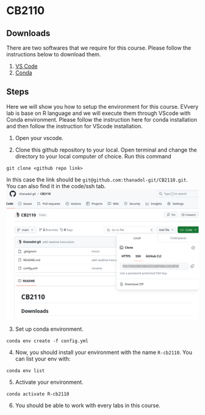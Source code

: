 # CB2110

## Downloads
There are two softwares that we require for this course. Please follow the instructions below to download them.

1. [VS Code](https://code.visualstudio.com/download) 
2. [Conda](https://conda.io/projects/conda/en/latest/user-guide/install/index.html) 

## Steps 
Here we will show you how to setup the environment for this course. EVvery lab is base on R language and we will execute them through VScode with Conda environment. Please follow the instruction here for conda installation and then follow the instruction for VScode installation. 

1. Open your vscode. 

2. Clone this github repository to your local. Open terminal and change the directory to your local computer of choice. Run this command 

```
git clone <github repo link>
```
 
In this case the link should be `git@github.com:thanadol-git/CB2110.git`. You can also find it in the code/ssh tab. 
![alt_text](images/lab0_1.png)



3. Set up conda environment. 
```
conda env create -f config.yml
```

4. Now, you should install your environment with the name `R-cb2110`. You can list your env with: 
```
conda env list 

```
5. Activate your environment. 
```
conda activate R-cb2110
```

6. You should be able to work with every labs in this course.